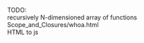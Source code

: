 TODO:
<br>
recursively N-dimensioned array of functions Scope_and_Closures/whoa.html
<br>
HTML to js
